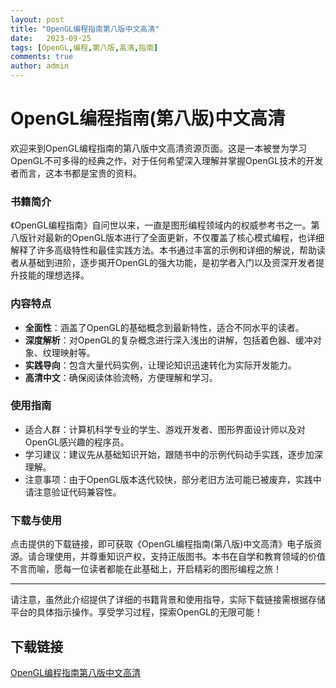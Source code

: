 ```yaml
---
layout: post
title: "OpenGL编程指南第八版中文高清"
date:   2023-09-25
tags: [OpenGL,编程,第八版,高清,指南]
comments: true
author: admin
---
```

# OpenGL编程指南(第八版)中文高清

欢迎来到OpenGL编程指南的第八版中文高清资源页面。这是一本被誉为学习OpenGL不可多得的经典之作，对于任何希望深入理解并掌握OpenGL技术的开发者而言，这本书都是宝贵的资料。

### 书籍简介

《OpenGL编程指南》自问世以来，一直是图形编程领域内的权威参考书之一。第八版针对最新的OpenGL版本进行了全面更新，不仅覆盖了核心模式编程，也详细解释了许多高级特性和最佳实践方法。本书通过丰富的示例和详细的解说，帮助读者从基础到进阶，逐步揭开OpenGL的强大功能，是初学者入门以及资深开发者提升技能的理想选择。

### 内容特点

- **全面性**：涵盖了OpenGL的基础概念到最新特性，适合不同水平的读者。
- **深度解析**：对OpenGL的复杂概念进行深入浅出的讲解，包括着色器、缓冲对象、纹理映射等。
- **实践导向**：包含大量代码实例，让理论知识迅速转化为实际开发能力。
- **高清中文**：确保阅读体验流畅，方便理解和学习。

### 使用指南

- 适合人群：计算机科学专业的学生、游戏开发者、图形界面设计师以及对OpenGL感兴趣的程序员。
- 学习建议：建议先从基础知识开始，跟随书中的示例代码动手实践，逐步加深理解。
- 注意事项：由于OpenGL版本迭代较快，部分老旧方法可能已被废弃，实践中请注意验证代码兼容性。

### 下载与使用

点击提供的下载链接，即可获取《OpenGL编程指南(第八版)中文高清》电子版资源。请合理使用，并尊重知识产权，支持正版图书。本书在自学和教育领域的价值不言而喻，愿每一位读者都能在此基础上，开启精彩的图形编程之旅！

---

请注意，虽然此介绍提供了详细的书籍背景和使用指导，实际下载链接需根据存储平台的具体指示操作。享受学习过程，探索OpenGL的无限可能！

## 下载链接

[OpenGL编程指南第八版中文高清](https://pan.quark.cn/s/224decbae3d1)